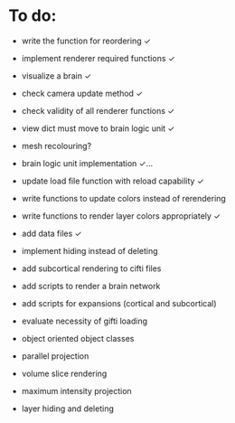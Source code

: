 # To do:

- write the function for reordering ✓

- implement renderer required functions ✓

- visualize a brain ✓

- check camera update method ✓

- check validity of all renderer functions ✓

- view dict must move to brain logic unit ✓

- mesh recolouring?

- brain logic unit implementation ✓...

- update load file function with reload capability ✓

- write functions to update colors instead of rerendering

- write functions to render layer colors appropriately ✓

- add data files ✓

- implement hiding instead of deleting

- add subcortical rendering to cifti files

- add scripts to render a brain network

- add scripts for expansions (cortical and subcortical)

- evaluate necessity of gifti loading

- object oriented object classes

- parallel projection

- volume slice rendering

- maximum intensity projection

- layer hiding and deleting